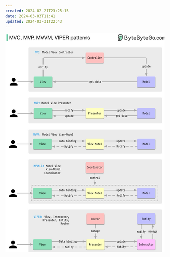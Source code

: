 ```yaml
---
created: 2024-02-21T23:25:15
date: 2024-03-03T11:41
updated: 2024-03-31T22:43
---
```

![Pasted image 20240221232515](real-resource-image/Pasted%20image%2020240221232515.png)